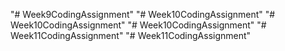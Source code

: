 "# Week9CodingAssignment" 
"# Week10CodingAssignment" 
"# Week10CodingAssignment" 
"# Week10CodingAssignment" 
"# Week11CodingAssignment" 
"# Week11CodingAssignment" 
